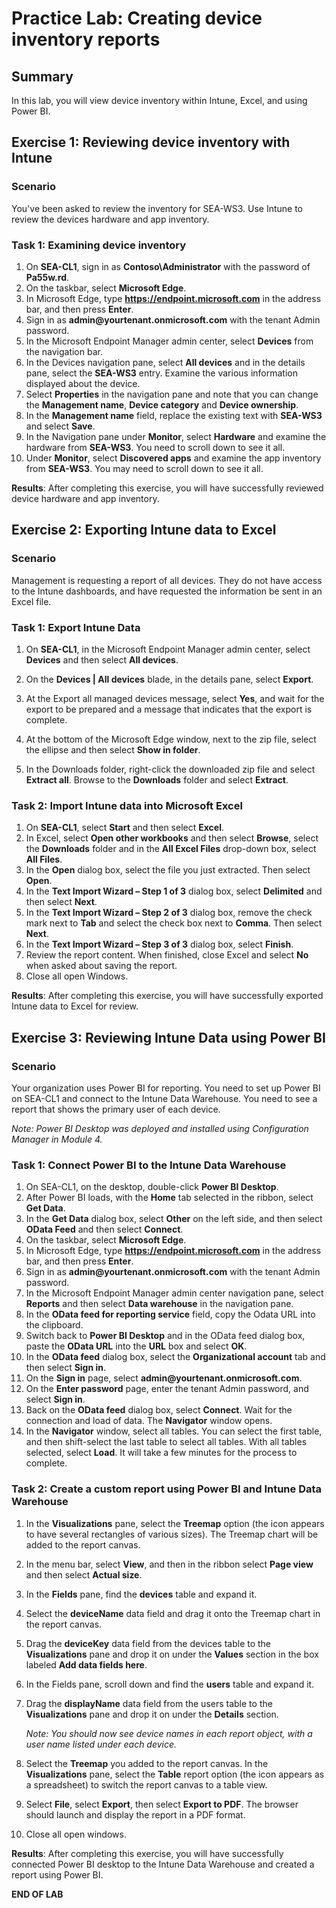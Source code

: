 # Practice Lab: Creating device inventory reports

## Summary

In this lab, you will view device inventory within Intune, Excel, and using Power BI.

## Exercise 1: Reviewing device inventory with Intune 

### Scenario

You've been asked to review the inventory for SEA-WS3.  Use Intune to review the devices hardware and app inventory.

### Task 1: Examining device inventory

1.  On **SEA-CL1**, sign in as **Contoso\\Administrator** with the password of **Pa55w.rd**.
2.  On the taskbar, select **Microsoft Edge**.
3.  In Microsoft Edge, type **https://endpoint.microsoft.com** in the address bar, and then press **Enter**. 
4.  Sign in as **admin\@yourtenant.onmicrosoft.com** with the tenant Admin password.
5.  In the Microsoft Endpoint Manager admin center, select **Devices** from the navigation bar.
6.  In the Devices navigation pane, select **All devices** and in the details pane, select the **SEA-WS3** entry. Examine the various information displayed about the device.
7.  Select **Properties** in the navigation pane and note that you can change the **Management name**, **Device category** and **Device ownership**.
8.  In the **Management name** field, replace the existing text with **SEA-WS3** and select **Save**.
9.  In the Navigation pane under **Monitor**, select **Hardware** and examine the hardware from **SEA-WS3**. You need to scroll down to see it all.
10.  Under **Monitor**, select **Discovered apps** and examine the app inventory from **SEA-WS3**. You may need to scroll down to see it all.

**Results**: After completing this exercise, you will have successfully reviewed device hardware and app inventory.

## Exercise 2: Exporting Intune data to Excel

### Scenario

Management is requesting a report of all devices. They do not have access to the Intune dashboards, and have requested the information be sent in an Excel file.

### Task 1: Export Intune Data

1.  On **SEA-CL1**, in the Microsoft Endpoint Manager admin center, select **Devices** and then select **All devices**.

2.  On the **Devices | All devices** blade, in the details pane, select **Export**.

3.  At the Export all managed devices message, select **Yes**, and wait for the export to be prepared and a message that indicates that the export is complete.

4.  At the bottom of the Microsoft Edge window, next to the zip file, select the ellipse and then select **Show in folder**.

5. In the Downloads folder, right-click the downloaded zip file and select **Extract all**. Browse to the **Downloads** folder and select **Extract**.


### Task 2: Import Intune data into Microsoft Excel

1.  On **SEA-CL1**, select **Start** and then select **Excel**.
2.  In Excel, select **Open other workbooks** and then select **Browse**, select the **Downloads** folder and in the **All Excel Files** drop-down box, select **All Files**.
3.  In the **Open** dialog box, select the file you just extracted. Then select **Open**.
4.  In the **Text Import Wizard – Step 1 of 3** dialog box, select **Delimited** and then select **Next**.
5.  In the **Text Import Wizard – Step 2 of 3** dialog box, remove the check mark next to **Tab** and select the check box next to **Comma**. Then select **Next**.
6.  In the **Text Import Wizard – Step 3 of 3** dialog box, select **Finish**.
7.  Review the report content. When finished, close Excel and select **No** when asked about saving the report.
8.  Close all open Windows.

**Results**: After completing this exercise, you will have successfully exported Intune data to Excel for review.

## Exercise 3: Reviewing Intune Data using Power BI 

### Scenario

Your organization uses Power BI for reporting.  You need to set up Power BI on SEA-CL1 and connect to the Intune Data Warehouse. You need to see a report that shows the primary user of each device. 

*Note: Power BI Desktop was deployed and installed using Configuration Manager in Module 4.* 

### Task 1: Connect Power BI to the Intune Data Warehouse

1.  On SEA-CL1, on the desktop, double-click **Power BI Desktop**.
2.  After Power BI loads, with the **Home** tab selected in the ribbon, select **Get Data**. 
3.  In the **Get Data** dialog box, select **Other** on the left side, and then select **OData Feed** and then select **Connect**.
4.  On the taskbar, select **Microsoft Edge**.
5.  In Microsoft Edge, type **https://endpoint.microsoft.com** in the address bar, and then press **Enter**. 
6.  Sign in as **admin\@yourtenant.onmicrosoft.com** with the tenant Admin password.
7.  In the Microsoft Endpoint Manager admin center navigation pane, select **Reports** and then select **Data warehouse** in the navigation pane.
8.  In the **OData feed for reporting service** field, copy the Odata URL into the clipboard.
9.  Switch back to **Power BI Desktop** and in the OData feed dialog box, paste the **OData URL** into the **URL** box and select **OK**.
10.  In the **OData feed** dialog box, select the **Organizational account** tab and then select **Sign in**.
11.  On the **Sign in** page, select **admin\@yourtenant.onmicrosoft.com**. 
12.  On the **Enter password** page, enter the tenant Admin password, and select **Sign in**.
13.  Back on the **OData feed** dialog box, select **Connect**. Wait for the connection and load of data. The **Navigator** window opens.
14.  In the **Navigator** window, select all tables. You can select the first table, and then shift-select the last table to select all tables. With all tables selected, select **Load**. It will take a few minutes for the process to complete.

### Task 2: Create a custom report using Power BI and Intune Data Warehouse

1.  In the **Visualizations** pane, select the **Treemap** option (the icon appears to have several rectangles of various sizes). The Treemap chart will be added to the report canvas.

2. In the menu bar, select **View**, and then in the ribbon select **Page view** and then select **Actual size**.

3. In the **Fields** pane, find the **devices** table and expand it. 

4. Select the **deviceName** data field and drag it onto the Treemap chart in the report canvas.

5. Drag the **deviceKey** data field from the devices table to the **Visualizations** pane and drop it on under the **Values** section in the box labeled **Add data fields here**.

6. In the Fields pane, scroll down and find the **users** table and expand it. 

7. Drag the **displayName** data field from the users table to the **Visualizations** pane and drop it on under the **Details** section.

   _Note: You should now see device names in each report object, with a user name listed under each device._

8. Select the **Treemap** you added to the report canvas. In the **Visualizations** pane, select the **Table** report option (the icon appears as a spreadsheet) to switch the report canvas to a table view.

9. Select **File**, select **Export**, then select **Export to PDF**.  The browser should launch and display the report in a PDF format. 

10. Close all open windows.

**Results**: After completing this exercise, you will have successfully connected Power BI desktop to the Intune Data Warehouse and created a report using Power BI.


**END OF LAB**
